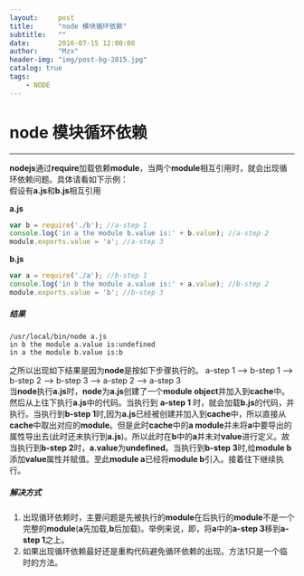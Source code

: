 ```yaml
---
layout:     post
title:      "node 模块循环依赖"
subtitle:   ""
date:       2016-07-15 12:00:00
author:     "Mzx"
header-img: "img/post-bg-2015.jpg"
catalog: true
tags:
    - NODE
---
```




# node 模块循环依赖
----
**nodejs**通过**require**加载依赖**module**，当两个**module**相互引用时，就会出现循环依赖问题。具体请看如下示例：  
假设有**a.js**和**b.js**相互引用

**a.js**

```js
var b = require('./b'); //a-step 1
console.log('in a the module b.value is:' + b.value); //a-step 2
module.exports.value = 'a'; //a-step 3
```
**b.js**

```js
var a = require('./a'); //b-step 1
console.log('in b the module a.value is:' + a.value); //b-step 2
module.exports.value = 'b'; //b-step 3
```

##### 结果

```
/usr/local/bin/node a.js
in b the module a.value is:undefined
in a the module b.value is:b
```

之所以出现如下结果是因为**node**是按如下步骤执行的。
a-step 1 --> b-step 1 --> b-step 2 --> b-step 3 --> a-step 2 --> a-step 3   
当**node**执行**a.js**时，**node**为**a.js**创建了一个**module object**并加入到**cache**中。然后从上往下执行**a.js**中的代码。当执行到 **a-step 1** 时，就会加载**b.js**的代码，并执行。当执行到**b-step 1**时,因为**a.js**已经被创建并加入到**cache**中，所以直接从**cache**中取出对应的**module**。但是此时**cache**中的**a module**并未将**a**中要导出的属性导出去(此时还未执行到**a.js**)。所以此时在**b**中的**a**并未对**value**进行定义。故当执行到**b-step 2**时，**a.value**为**undefined**。当执行到**b-step 3**时,给**module b**添加**value**属性并赋值。至此**module a**已经将**module b**引入。接着往下继续执行。

##### 解决方式
1. 出现循环依赖时，主要问题是先被执行的**module**在后执行的**module**不是一个完整的**module**(**a**先加载,**b**后加载)。举例来说，即，将**a**中的**a-step 3**移到**a-step 1**之上。
2. 如果出现循环依赖最好还是重构代码避免循环依赖的出现。方法1只是一个临时的方法。


